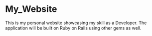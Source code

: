# My_Website
This is my personal website showcasing my skill as a Developer. The application will be built on Ruby on Rails using other gems as well.
